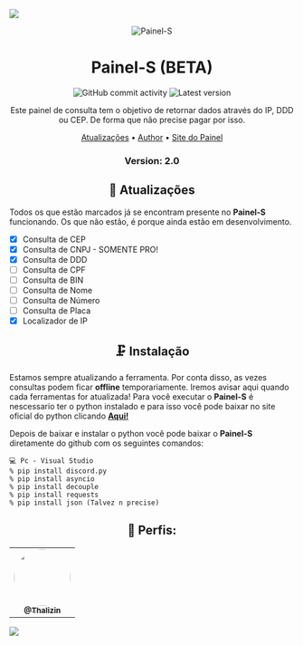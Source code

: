 <p>
<img src= "https://cdn.discordapp.com/attachments/935532000725594122/949104779626426448/linha-imagem-animada-0363.gif"/>
</p>

<p align="center" ><img alt="Painel-S" src="https://c.tenor.com/2PvZ15w3_88AAAAC/coceira.gif"></p>

<h1 align="center">Painel-S (BETA)</h1>
<p align="center">
  <img alt="GitHub commit activity" src="https://img.shields.io/github/commit-activity/m/Thalizin06/Painel-S">
  <img alt="Latest version" src="https://img.shields.io/github/v/release/Thalizin06/Painel-S.svg" alt="Latest version">

  <p align="center">
    Este painel de consulta tem o objetivo de retornar dados através do IP, DDD ou CEP. De forma que não precise pagar por isso.
  </p>
</p> 



<p align="center">
  <a href="https://github.com/Thalizin06/Painel-S/blob/main/README.md#Atualizações">Atualizações</a> •
  <a href="https://github.com/Thalizin06">Author</a> •
  <a href="https://www.painel-s.repl.co">Site do Painel</a>
</p>

<h3><p align="center">Version: 2.0</p></h3>
 
<h2 align="center">📆  Atualizações</h2>

Todos os que estão marcados já se encontram presente no **Painel-S** funcionando. 
Os que não estão, é porque ainda estão em desenvolvimento.

- [x] Consulta de CEP
- [x] Consulta de CNPJ - SOMENTE PRO!
- [x] Consulta de DDD
- [ ] Consulta de CPF
- [ ] Consulta de BIN
- [ ] Consulta de Nome
- [ ] Consulta de Número
- [ ] Consulta de Placa
- [x] Localizador de IP

<h2 align="center">🗜 Instalação</h2>

Estamos sempre atualizando a ferramenta. Por conta disso, as vezes consultas podem ficar **offline** temporariamente. 
Iremos avisar aqui quando cada ferramentas for atualizada!
Para você executar o **Painel-S** é nescessario ter o python instalado e para isso você pode baixar no site oficial do python clicando [**Aqui!**](https://www.python.org/downloads/)

Depois de baixar e instalar o python você pode baixar o **Painel-S** diretamente do github com os seguintes comandos:

```
💻 Pc - Visual Studio
% pip install discord.py
% pip install asyncio
% pip install decouple
% pip install requests
% pip install json (Talvez n precise)
```

<div align="center">
  <h2>👤 Perfis:</h2>

  <table>
    <tr>
      <td align="center"><a href="https://github.com/Thalizin06"><img style="border-radius: 50%;" src="https://avatars.githubusercontent.com/u/83826153?v=4" width="100px;" alt=""/><br /><sub><b>@Thalizin</b></sub></a><br />
  </table>
</div>
 


<p>
<img src= "https://cdn.discordapp.com/attachments/935532000725594122/949104779626426448/linha-imagem-animada-0363.gif"/>
</p>
